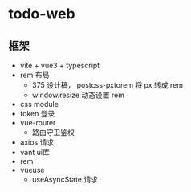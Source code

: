 # todo-web

## 框架

- vite + vue3 + typescript
- rem 布局
  - 375 设计稿， postcss-pxtorem 将 px 转成 rem
  - window.resize 动态设置 rem
- css module 
- token 登录
- vue-router
  - 路由守卫鉴权
- axios 请求
- vant ui库
- rem
- vueuse
  - useAsyncState 请求